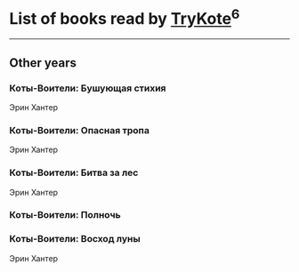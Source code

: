 # List of books read by [TryKote](http://vk.com/id145737651)<sup>6</sup>
---

## Other years

### Коты-Воители: Бушующая стихия
Эрин Хантер


### Коты-Воители: Опасная тропа
Эрин Хантер


### Коты-Воители: Битва за лес
Эрин Хантер


### Коты-Воители: Полночь


### Коты-Воители: Восход луны
Эрин Хантер





